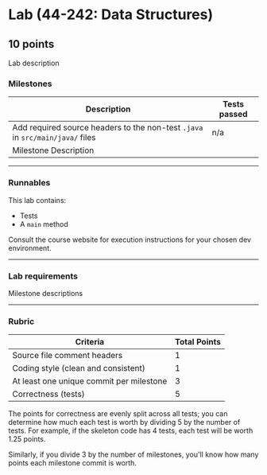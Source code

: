 # Lab (44-242: Data Structures)

## 10 points

Lab description

### Milestones

| Description | Tests passed |
| --- | --- |
| Add required source headers to the non-test `.java` in `src/main/java/` files | n/a |
| Milestone Description| |

---

### Runnables

This lab contains:

* Tests
* A `main` method

Consult the course website for execution instructions for your chosen dev environment.

---

### Lab requirements

Milestone descriptions

---

### Rubric

| Criteria | Total Points |
| --- | --- |
| Source file comment headers | 1 |
| Coding style (clean and consistent) | 1 |
| At least one unique commit per milestone | 3 |
| Correctness (tests) | 5 |

The points for correctness are evenly split across all tests; you can determine how much each test is worth by dividing 5 by the number of tests.
For example, if the skeleton code has 4 tests, each test will be worth 1.25 points.

Similarly, if you divide 3 by the number of milestones, you'll know how many points each milestone commit is worth.
